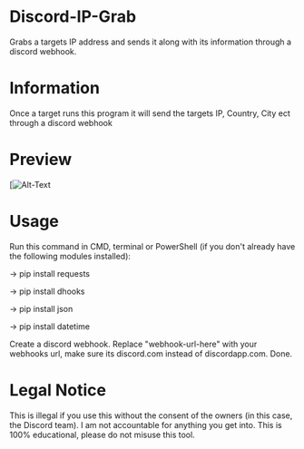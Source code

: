 # Discord-IP-Grab
Grabs a targets IP address and sends it along with its information through a discord webhook.

# Information

Once a target runs this program it will send the targets IP, Country, City ect through a discord webhook

# Preview

[![Alt-Text](https://camo.githubusercontent.com/4c495997ff7ddf26ff3309e0ee898e5acb99b41b7f74f34e237140e37327b3e9/68747470733a2f2f692e696d6775722e636f6d2f6d426d317779552e706e67)

# Usage

Run this command in CMD, terminal or PowerShell (if you don't already have the following modules installed):

-> pip install requests

-> pip install dhooks

-> pip install json

-> pip install datetime 

Create a discord webhook.
Replace "webhook-url-here" with your webhooks url, make sure its discord.com instead of discordapp.com.
Done.

# Legal Notice

This is illegal if you use this without the consent of the owners (in this case, the Discord team). I am not accountable for anything you get into. This is 100% educational, please do not misuse this tool.
